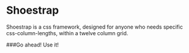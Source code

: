 # Shoestrap

<p>Shoestrap is a css framework, designed for anyone who needs specific css-column-lengths, within a twelve column grid.</p>

###Go ahead! Use it!
